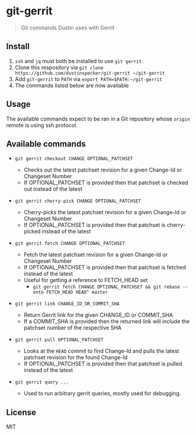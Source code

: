 # git-gerrit
> Git commands Dustin uses with Gerrit

## Install

1. `ssh` and `jq` must both be installed to use `git gerrit`
1. Clone this respository via `git clone https://github.com/dustinspecker/git-gerrit ~/git-gerrit`
1. Add `git-gerrit` to `PATH` via `export PATH=$PATH:~/git-gerrit`
1. The commands listed below are now available

## Usage

The available commands expect to be ran in a Git repository whose `origin` remote is using ssh protocol.

## Available commands

- `git gerrit checkout CHANGE OPTIONAL_PATCHSET`
  - Checks out the latest patchset revision for a given Change-Id or Changeset Number
  - If OPTIONAL_PATCHSET is provided then that patchset is checked out instead of the latest

- `git gerrit cherry-pick CHANGE OPTIONAL_PATCHSET`
  - Cherry-picks the latest patchset revision for a given Change-Id or Changeset Number
  - If OPTIONAL_PATCHSET is provided then that patchset is cherry-picked instead of the latest

- `git gerrit fetch CHANGE OPTIONAL_PATCHSET`
  - Fetch the latest patchset revision for a given Change-Id or Changeset Number
  - If OPTIONAL_PATCHSET is provided then that patchset is fetched instead of the latest
  - Useful for getting a reference to FETCH_HEAD set
    - `git gerrit fetch CHANGE OPTIONAL_PATCHSET && git rebase --onto FETCH_HEAD HEAD^ master`

- `git gerrit link CHANGE_ID_OR_COMMIT_SHA`
  - Return Gerrit link for the given CHANGE_ID or COMMIT_SHA
  - If a COMMIT_SHA is provided then the returned link will include the patchset number of the respective SHA

- `git gerrit pull OPTIONAL_PATCHSET`
  - Looks at the `HEAD` commit to find Change-Id and pulls the latest patchset revision for the found Change-Id
  - If OPTIONAL_PATCHSET is provided then that patchset is pulled instead of the latest

- `git gerrit query ...`
  - Used to run arbitrary gerrit queries, mostly used for debugging.


## License

MIT
